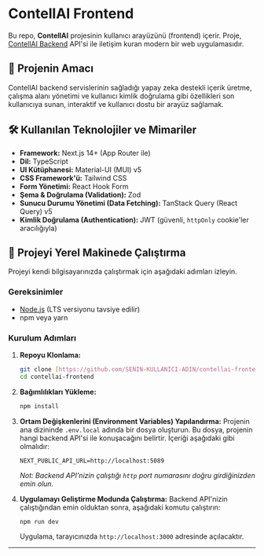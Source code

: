 # ContellAI Frontend

Bu repo, **ContellAI** projesinin kullanıcı arayüzünü (frontend) içerir. Proje, [ContellAI Backend](https://github.com/SENIN-KULLANICI-ADIN/contellai-backend) API'si ile iletişim kuran modern bir web uygulamasıdır.

## 🚀 Projenin Amacı

ContellAI backend servislerinin sağladığı yapay zeka destekli içerik üretme, çalışma alanı yönetimi ve kullanıcı kimlik doğrulama gibi özellikleri son kullanıcıya sunan, interaktif ve kullanıcı dostu bir arayüz sağlamak.

## 🛠️ Kullanılan Teknolojiler ve Mimariler

- **Framework:** Next.js 14+ (App Router ile)
- **Dil:** TypeScript
- **UI Kütüphanesi:** Material-UI (MUI) v5
- **CSS Framework'ü:** Tailwind CSS
- **Form Yönetimi:** React Hook Form
- **Şema & Doğrulama (Validation):** Zod
- **Sunucu Durumu Yönetimi (Data Fetching):** TanStack Query (React Query) v5
- **Kimlik Doğrulama (Authentication):** JWT (güvenli, `httpOnly` cookie'ler aracılığıyla)

## 🏁 Projeyi Yerel Makinede Çalıştırma

Projeyi kendi bilgisayarınızda çalıştırmak için aşağıdaki adımları izleyin.

### Gereksinimler

- [Node.js](https://nodejs.org/en) (LTS versiyonu tavsiye edilir)
- npm veya yarn

### Kurulum Adımları

1.  **Repoyu Klonlama:**
    ```bash
    git clone [https://github.com/SENIN-KULLANICI-ADIN/contellai-frontend.git](https://github.com/SENIN-KULLANICI-ADIN/contellai-frontend.git)
    cd contellai-frontend
    ```

2.  **Bağımlılıkları Yükleme:**
    ```bash
    npm install
    ```

3.  **Ortam Değişkenlerini (Environment Variables) Yapılandırma:**
    Projenin ana dizininde `.env.local` adında bir dosya oluşturun. Bu dosya, projenin hangi backend API'si ile konuşacağını belirtir. İçeriği aşağıdaki gibi olmalıdır:

    ```
    NEXT_PUBLIC_API_URL=http://localhost:5089
    ```
    *Not: Backend API'nizin çalıştığı `http` port numarasını doğru girdiğinizden emin olun.*

4.  **Uygulamayı Geliştirme Modunda Çalıştırma:**
    Backend API'nizin çalıştığından emin olduktan sonra, aşağıdaki komutu çalıştırın:
    ```bash
    npm run dev
    ```
    Uygulama, tarayıcınızda `http://localhost:3000` adresinde açılacaktır.

---